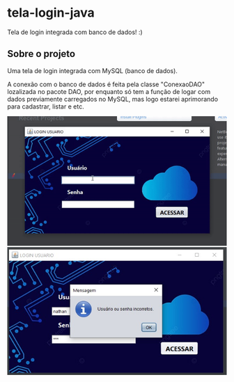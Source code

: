 # tela-login-java
Tela de login integrada com banco de dados! :)

## Sobre o projeto
</p> Uma tela de login integrada com MySQL (banco de dados). <p>

A conexão com o banco de dados é feita pela classe "ConexaoDAO" lozalizada no pacote DAO, por enquanto só tem a função 
de logar com dados previamente carregados no MySQL, mas logo estarei aprimorando para cadastrar, listar e etc.

![alt text](src/assets/img/apresentacao.gif "apresentacao") ![alt text](src/assets/img/erro.jpg)


